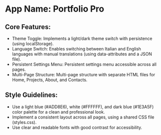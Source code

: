 # **App Name**: Portfolio Pro

## Core Features:

- Theme Toggle: Implements a light/dark theme switch with persistence (using localStorage).
- Language Switch: Enables switching between Italian and English languages with manual translations (using data-attributes and a JSON file).
- Persistent Settings Menu: Persistent settings menu accessible across all pages.
- Multi-Page Structure: Multi-page structure with separate HTML files for Home, Projects, About, and Contacts.

## Style Guidelines:

- Use a light blue (#ADD8E6), white (#FFFFFF), and dark blue (#1E3A5F) color palette for a clean and professional look.
- Implement a consistent layout across all pages, using a shared CSS file (styles.css).
- Use clear and readable fonts with good contrast for accessibility.